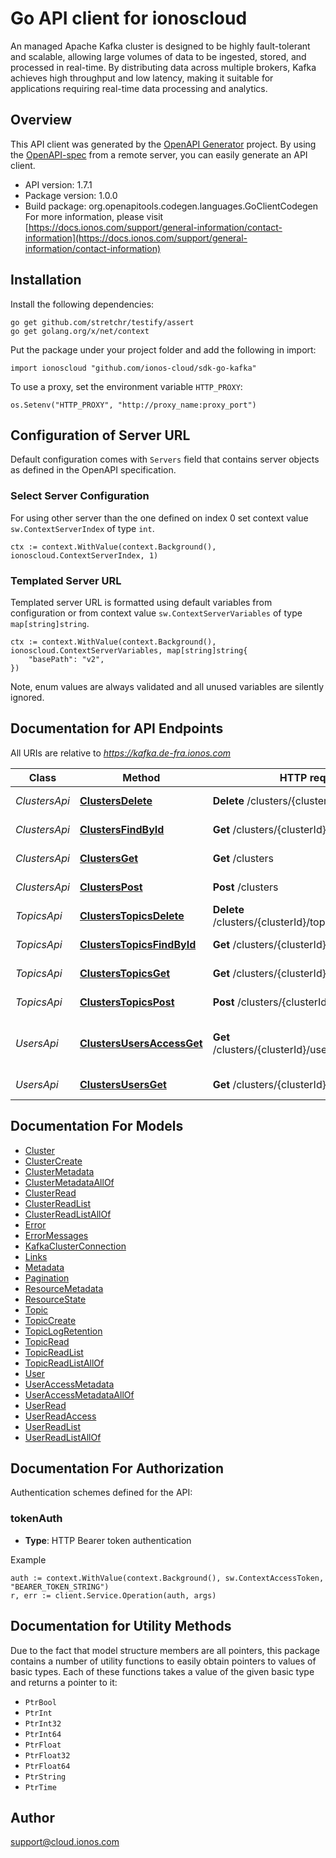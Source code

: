 # Go API client for ionoscloud

An managed Apache Kafka cluster is designed to be highly fault-tolerant and scalable,
allowing large volumes of data to be ingested, stored, and processed in real-time. By
distributing data across multiple brokers, Kafka achieves high throughput and low
latency, making it suitable for applications requiring real-time data processing and
analytics.


## Overview
This API client was generated by the [OpenAPI Generator](https://openapi-generator.tech) project.  By using the [OpenAPI-spec](https://www.openapis.org/) from a remote server, you can easily generate an API client.

- API version: 1.7.1
- Package version: 1.0.0
- Build package: org.openapitools.codegen.languages.GoClientCodegen
For more information, please visit [https://docs.ionos.com/support/general-information/contact-information](https://docs.ionos.com/support/general-information/contact-information)

## Installation

Install the following dependencies:

```shell
go get github.com/stretchr/testify/assert
go get golang.org/x/net/context
```

Put the package under your project folder and add the following in import:

```golang
import ionoscloud "github.com/ionos-cloud/sdk-go-kafka"
```

To use a proxy, set the environment variable `HTTP_PROXY`:

```golang
os.Setenv("HTTP_PROXY", "http://proxy_name:proxy_port")
```

## Configuration of Server URL

Default configuration comes with `Servers` field that contains server objects as defined in the OpenAPI specification.

### Select Server Configuration

For using other server than the one defined on index 0 set context value `sw.ContextServerIndex` of type `int`.

```golang
ctx := context.WithValue(context.Background(), ionoscloud.ContextServerIndex, 1)
```

### Templated Server URL

Templated server URL is formatted using default variables from configuration or from context value `sw.ContextServerVariables` of type `map[string]string`.

```golang
ctx := context.WithValue(context.Background(), ionoscloud.ContextServerVariables, map[string]string{
	"basePath": "v2",
})
```

Note, enum values are always validated and all unused variables are silently ignored.

## Documentation for API Endpoints

All URIs are relative to *https://kafka.de-fra.ionos.com*

Class | Method | HTTP request | Description
------------ | ------------- | ------------- | -------------
*ClustersApi* | [**ClustersDelete**](docs/api/ClustersApi.md#clustersdelete) | **Delete** /clusters/{clusterId} | Delete Cluster
*ClustersApi* | [**ClustersFindById**](docs/api/ClustersApi.md#clustersfindbyid) | **Get** /clusters/{clusterId} | Retrieve Cluster
*ClustersApi* | [**ClustersGet**](docs/api/ClustersApi.md#clustersget) | **Get** /clusters | Retrieve all Clusters
*ClustersApi* | [**ClustersPost**](docs/api/ClustersApi.md#clusterspost) | **Post** /clusters | Create Cluster
*TopicsApi* | [**ClustersTopicsDelete**](docs/api/TopicsApi.md#clusterstopicsdelete) | **Delete** /clusters/{clusterId}/topics/{topicId} | Delete Topic
*TopicsApi* | [**ClustersTopicsFindById**](docs/api/TopicsApi.md#clusterstopicsfindbyid) | **Get** /clusters/{clusterId}/topics/{topicId} | Retrieve Topic
*TopicsApi* | [**ClustersTopicsGet**](docs/api/TopicsApi.md#clusterstopicsget) | **Get** /clusters/{clusterId}/topics | Retrieve all Topics
*TopicsApi* | [**ClustersTopicsPost**](docs/api/TopicsApi.md#clusterstopicspost) | **Post** /clusters/{clusterId}/topics | Create Topic
*UsersApi* | [**ClustersUsersAccessGet**](docs/api/UsersApi.md#clustersusersaccessget) | **Get** /clusters/{clusterId}/users/{userId}/access | Retrieve Kafka User with credentials.
*UsersApi* | [**ClustersUsersGet**](docs/api/UsersApi.md#clustersusersget) | **Get** /clusters/{clusterId}/users | Retrieve all Users


## Documentation For Models

 - [Cluster](docs/models/Cluster.md)
 - [ClusterCreate](docs/models/ClusterCreate.md)
 - [ClusterMetadata](docs/models/ClusterMetadata.md)
 - [ClusterMetadataAllOf](docs/models/ClusterMetadataAllOf.md)
 - [ClusterRead](docs/models/ClusterRead.md)
 - [ClusterReadList](docs/models/ClusterReadList.md)
 - [ClusterReadListAllOf](docs/models/ClusterReadListAllOf.md)
 - [Error](docs/models/Error.md)
 - [ErrorMessages](docs/models/ErrorMessages.md)
 - [KafkaClusterConnection](docs/models/KafkaClusterConnection.md)
 - [Links](docs/models/Links.md)
 - [Metadata](docs/models/Metadata.md)
 - [Pagination](docs/models/Pagination.md)
 - [ResourceMetadata](docs/models/ResourceMetadata.md)
 - [ResourceState](docs/models/ResourceState.md)
 - [Topic](docs/models/Topic.md)
 - [TopicCreate](docs/models/TopicCreate.md)
 - [TopicLogRetention](docs/models/TopicLogRetention.md)
 - [TopicRead](docs/models/TopicRead.md)
 - [TopicReadList](docs/models/TopicReadList.md)
 - [TopicReadListAllOf](docs/models/TopicReadListAllOf.md)
 - [User](docs/models/User.md)
 - [UserAccessMetadata](docs/models/UserAccessMetadata.md)
 - [UserAccessMetadataAllOf](docs/models/UserAccessMetadataAllOf.md)
 - [UserRead](docs/models/UserRead.md)
 - [UserReadAccess](docs/models/UserReadAccess.md)
 - [UserReadList](docs/models/UserReadList.md)
 - [UserReadListAllOf](docs/models/UserReadListAllOf.md)


## Documentation For Authorization


Authentication schemes defined for the API:
### tokenAuth

- **Type**: HTTP Bearer token authentication

Example

```golang
auth := context.WithValue(context.Background(), sw.ContextAccessToken, "BEARER_TOKEN_STRING")
r, err := client.Service.Operation(auth, args)
```


## Documentation for Utility Methods

Due to the fact that model structure members are all pointers, this package contains
a number of utility functions to easily obtain pointers to values of basic types.
Each of these functions takes a value of the given basic type and returns a pointer to it:

* `PtrBool`
* `PtrInt`
* `PtrInt32`
* `PtrInt64`
* `PtrFloat`
* `PtrFloat32`
* `PtrFloat64`
* `PtrString`
* `PtrTime`

## Author

support@cloud.ionos.com

